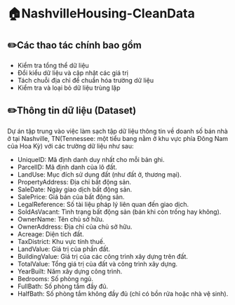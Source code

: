 # 🏠NashvilleHousing-CleanData

## ✏️Các thao tác chính bao gồm
- Kiểm tra tổng thể dữ liệu
- Đổi kiểu dữ liệu và cập nhật các giá trị
- Tách chuỗi địa chỉ để chuẩn hóa trường dữ liệu
- Kiểm tra và loại bỏ dữ liệu trùng lặp

## ✏️Thông tin dữ liệu (Dataset)
Dự án tập trung vào việc làm sạch tập dữ liệu thông tin về doanh số bán nhà ở tại Nashville, TN(Tennessee: một tiểu bang nằm ở khu vực phía Đông Nam của Hoa Kỳ) với các trường dữ liệu như sau:
- UniqueID: Mã định danh duy nhất cho mỗi bản ghi.
- ParcelID: Mã định danh của lô đất.
- LandUse: Mục đích sử dụng đất (như đất ở, thương mại).
- PropertyAddress: Địa chỉ bất động sản.
- SaleDate: Ngày giao dịch bất động sản.
- SalePrice: Giá bán của bất động sản.
- LegalReference: Số tài liệu pháp lý liên quan đến giao dịch.
- SoldAsVacant: Tình trạng bất động sản (bán khi còn trống hay không).
- OwnerName: Tên chủ sở hữu.
- OwnerAddress: Địa chỉ của chủ sở hữu.
- Acreage: Diện tích đất.
- TaxDistrict: Khu vực tính thuế.
- LandValue: Giá trị của phần đất.
- BuildingValue: Giá trị của các công trình xây dựng trên đất.
- TotalValue: Tổng giá trị của đất và công trình xây dựng.
- YearBuilt: Năm xây dựng công trình.
- Bedrooms: Số phòng ngủ.
- FullBath: Số phòng tắm đầy đủ.
- HalfBath: Số phòng tắm không đầy đủ (chỉ có bồn rửa hoặc nhà vệ sinh).




